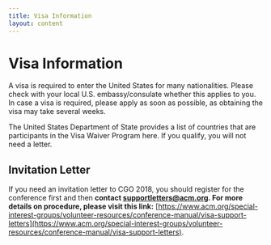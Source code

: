 ```yaml
---
title: Visa Information
layout: content
---
```


# Visa Information

A visa is required to enter the United States for many nationalities. Please check with your local U.S. embassy/consulate whether this applies to you. In case a visa is required, please apply as soon as possible, as obtaining the visa may take several weeks.

The United States Department of State provides a list of countries that are participants in the Visa Waiver Program here. If you qualify, you will not need a letter.

## Invitation Letter

If you need an invitation letter to CGO 2018, you should register for the conference first and then **contact supportletters@acm.org. For more details on procedure, please visit this link:** [https://www.acm.org/special-interest-groups/volunteer-resources/conference-manual/visa-support-letters](https://www.acm.org/special-interest-groups/volunteer-resources/conference-manual/visa-support-letters).